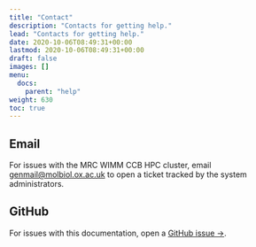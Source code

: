```yaml
---
title: "Contact"
description: "Contacts for getting help."
lead: "Contacts for getting help."
date: 2020-10-06T08:49:31+00:00
lastmod: 2020-10-06T08:49:31+00:00
draft: false
images: []
menu:
  docs:
    parent: "help"
weight: 630
toc: true
---
```


## Email

For issues with the MRC WIMM CCB HPC cluster,
email <genmail@molbiol.ox.ac.uk> to open a ticket tracked by the system administrators.

## GitHub

For issues with this documentation,
open a [GitHub issue →](https://github.com/kevinrue/wimm_ccb_doks/issues/new/choose).

